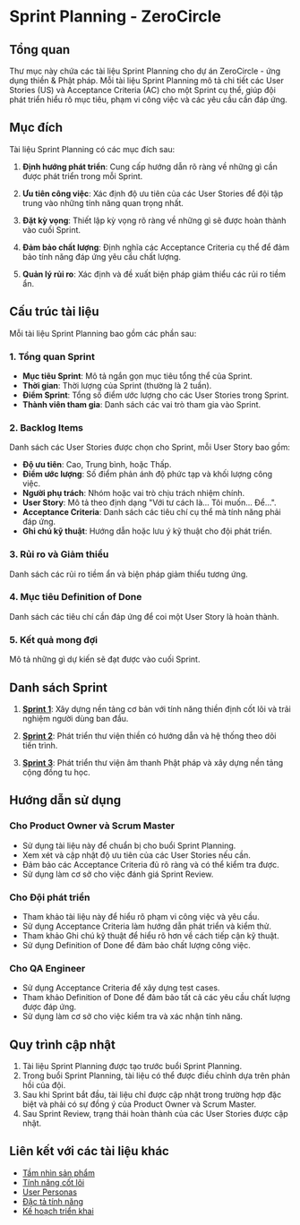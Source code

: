 # Sprint Planning - ZeroCircle

## Tổng quan

Thư mục này chứa các tài liệu Sprint Planning cho dự án ZeroCircle - ứng dụng thiền & Phật pháp. Mỗi tài liệu Sprint Planning mô tả chi tiết các User Stories (US) và Acceptance Criteria (AC) cho một Sprint cụ thể, giúp đội phát triển hiểu rõ mục tiêu, phạm vi công việc và các yêu cầu cần đáp ứng.

## Mục đích

Tài liệu Sprint Planning có các mục đích sau:

1. **Định hướng phát triển**: Cung cấp hướng dẫn rõ ràng về những gì cần được phát triển trong mỗi Sprint.

2. **Ưu tiên công việc**: Xác định độ ưu tiên của các User Stories để đội tập trung vào những tính năng quan trọng nhất.

3. **Đặt kỳ vọng**: Thiết lập kỳ vọng rõ ràng về những gì sẽ được hoàn thành vào cuối Sprint.

4. **Đảm bảo chất lượng**: Định nghĩa các Acceptance Criteria cụ thể để đảm bảo tính năng đáp ứng yêu cầu chất lượng.

5. **Quản lý rủi ro**: Xác định và đề xuất biện pháp giảm thiểu các rủi ro tiềm ẩn.

## Cấu trúc tài liệu

Mỗi tài liệu Sprint Planning bao gồm các phần sau:

### 1. Tổng quan Sprint

- **Mục tiêu Sprint**: Mô tả ngắn gọn mục tiêu tổng thể của Sprint.
- **Thời gian**: Thời lượng của Sprint (thường là 2 tuần).
- **Điểm Sprint**: Tổng số điểm ước lượng cho các User Stories trong Sprint.
- **Thành viên tham gia**: Danh sách các vai trò tham gia vào Sprint.

### 2. Backlog Items

Danh sách các User Stories được chọn cho Sprint, mỗi User Story bao gồm:

- **Độ ưu tiên**: Cao, Trung bình, hoặc Thấp.
- **Điểm ước lượng**: Số điểm phản ánh độ phức tạp và khối lượng công việc.
- **Người phụ trách**: Nhóm hoặc vai trò chịu trách nhiệm chính.
- **User Story**: Mô tả theo định dạng "Với tư cách là... Tôi muốn... Để...".
- **Acceptance Criteria**: Danh sách các tiêu chí cụ thể mà tính năng phải đáp ứng.
- **Ghi chú kỹ thuật**: Hướng dẫn hoặc lưu ý kỹ thuật cho đội phát triển.

### 3. Rủi ro và Giảm thiểu

Danh sách các rủi ro tiềm ẩn và biện pháp giảm thiểu tương ứng.

### 4. Mục tiêu Definition of Done

Danh sách các tiêu chí cần đáp ứng để coi một User Story là hoàn thành.

### 5. Kết quả mong đợi

Mô tả những gì dự kiến sẽ đạt được vào cuối Sprint.

## Danh sách Sprint

1. **[Sprint 1](./Sprint-1-Planning.md)**: Xây dựng nền tảng cơ bản với tính năng thiền định cốt lõi và trải nghiệm người dùng ban đầu.

2. **[Sprint 2](./Sprint-2-Planning.md)**: Phát triển thư viện thiền có hướng dẫn và hệ thống theo dõi tiến trình.

3. **[Sprint 3](./Sprint-3-Planning.md)**: Phát triển thư viện âm thanh Phật pháp và xây dựng nền tảng cộng đồng tu học.

## Hướng dẫn sử dụng

### Cho Product Owner và Scrum Master

- Sử dụng tài liệu này để chuẩn bị cho buổi Sprint Planning.
- Xem xét và cập nhật độ ưu tiên của các User Stories nếu cần.
- Đảm bảo các Acceptance Criteria đủ rõ ràng và có thể kiểm tra được.
- Sử dụng làm cơ sở cho việc đánh giá Sprint Review.

### Cho Đội phát triển

- Tham khảo tài liệu này để hiểu rõ phạm vi công việc và yêu cầu.
- Sử dụng Acceptance Criteria làm hướng dẫn phát triển và kiểm thử.
- Tham khảo Ghi chú kỹ thuật để hiểu rõ hơn về cách tiếp cận kỹ thuật.
- Sử dụng Definition of Done để đảm bảo chất lượng công việc.

### Cho QA Engineer

- Sử dụng Acceptance Criteria để xây dựng test cases.
- Tham khảo Definition of Done để đảm bảo tất cả các yêu cầu chất lượng được đáp ứng.
- Sử dụng làm cơ sở cho việc kiểm tra và xác nhận tính năng.

## Quy trình cập nhật

1. Tài liệu Sprint Planning được tạo trước buổi Sprint Planning.
2. Trong buổi Sprint Planning, tài liệu có thể được điều chỉnh dựa trên phản hồi của đội.
3. Sau khi Sprint bắt đầu, tài liệu chỉ được cập nhật trong trường hợp đặc biệt và phải có sự đồng ý của Product Owner và Scrum Master.
4. Sau Sprint Review, trạng thái hoàn thành của các User Stories được cập nhật.

## Liên kết với các tài liệu khác

- [Tầm nhìn sản phẩm](../02-Product-Definition/product-vision.md)
- [Tính năng cốt lõi](../02-Product-Definition/core-features.md)
- [User Personas](../03-User-Research/user-personas.md)
- [Đặc tả tính năng](../05-Feature-Specifications/feature-specifications.md)
- [Kế hoạch triển khai](../06-Implementation-Plan/implementation-plan.md)